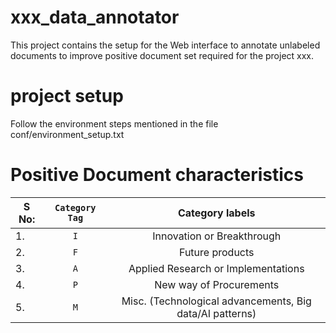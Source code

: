 # xxx_data_annotator

This project contains the setup for the Web interface to annotate unlabeled documents to improve positive document set required for the project xxx.

# project setup

Follow the environment steps mentioned in the file conf/environment_setup.txt

# Positive Document characteristics

| S No:        | `Category Tag​`           | Category labels  |
| ------------- |:-------------:| :-----:|
| 1.     |  `I` | Innovation or Breakthrough |
| 2.       | `F`      |   Future products |
| 3. | `A`     |    Applied Research or Implementations |
| 4.       | `P`      |   New way of Procurements |
| 5. | `M`     |    Misc. (Technological advancements, Big data/AI patterns) |